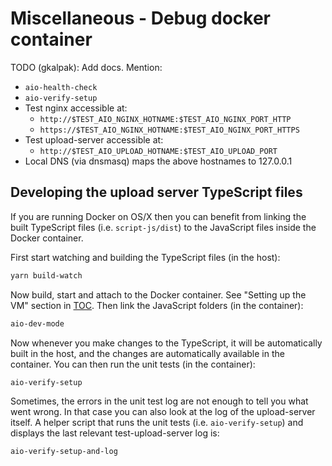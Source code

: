 # Miscellaneous - Debug docker container


TODO (gkalpak): Add docs. Mention:
- `aio-health-check`
- `aio-verify-setup`
- Test nginx accessible at:
  - `http://$TEST_AIO_NGINX_HOTNAME:$TEST_AIO_NGINX_PORT_HTTP`
  - `https://$TEST_AIO_NGINX_HOTNAME:$TEST_AIO_NGINX_PORT_HTTPS`
- Test upload-server accessible at:
  - `http://$TEST_AIO_UPLOAD_HOTNAME:$TEST_AIO_UPLOAD_PORT`
- Local DNS (via dnsmasq) maps the above hostnames to 127.0.0.1


## Developing the upload server TypeScript files

If you are running Docker on OS/X then you can benefit from linking the built TypeScript
files (i.e. `script-js/dist`) to the JavaScript files inside the Docker container.

First start watching and building the TypeScript files (in the host):

```bash
yarn build-watch
```

Now build, start and attach to the Docker container. See "Setting up the VM"
section in [TOC](_TOC.md). Then link the JavaScript folders (in the container):

```bash
aio-dev-mode
```

Now whenever you make changes to the TypeScript, it will be automatically built
in the host, and the changes are automatically available in the container.
You can then run the unit tests (in the container):

```bash
aio-verify-setup
```

Sometimes, the errors in the unit test log are not enough to tell you what went wrong.
In that case you can also look at the log of the upload-server itself.
A helper script that runs the unit tests (i.e. `aio-verify-setup`) and displays the
last relevant test-upload-server log is:

```bash
aio-verify-setup-and-log
```
